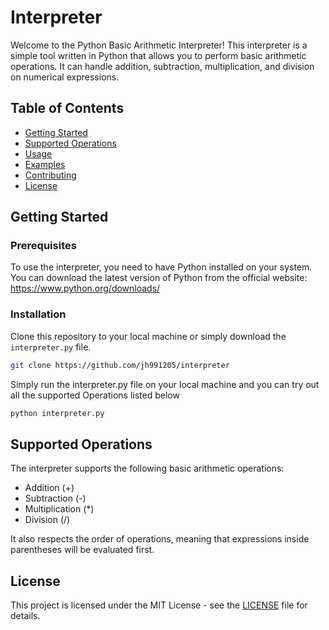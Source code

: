# Interpreter

Welcome to the Python Basic Arithmetic Interpreter! This interpreter is a simple tool written in Python that allows you to perform basic arithmetic operations. It can handle addition, subtraction, multiplication, and division on numerical expressions.

## Table of Contents

- [Getting Started](#getting-started)
- [Supported Operations](#supported-operations)
- [Usage](#usage)
- [Examples](#examples)
- [Contributing](#contributing)
- [License](#license)

## Getting Started

### Prerequisites

To use the interpreter, you need to have Python installed on your system. You can download the latest version of Python from the official website: https://www.python.org/downloads/

### Installation

Clone this repository to your local machine or simply download the `interpreter.py` file.

```bash
git clone https://github.com/jh991205/interpreter
```

Simply run the interpreter.py file on your local machine and you can try out all the supported Operations listed below

```bash
python interpreter.py
```

## Supported Operations

The interpreter supports the following basic arithmetic operations:

- Addition (+)
- Subtraction (-)
- Multiplication (*)
- Division (/)

It also respects the order of operations, meaning that expressions inside parentheses will be evaluated first.

## License

This project is licensed under the MIT License - see the [LICENSE](LICENSE) file for details.
